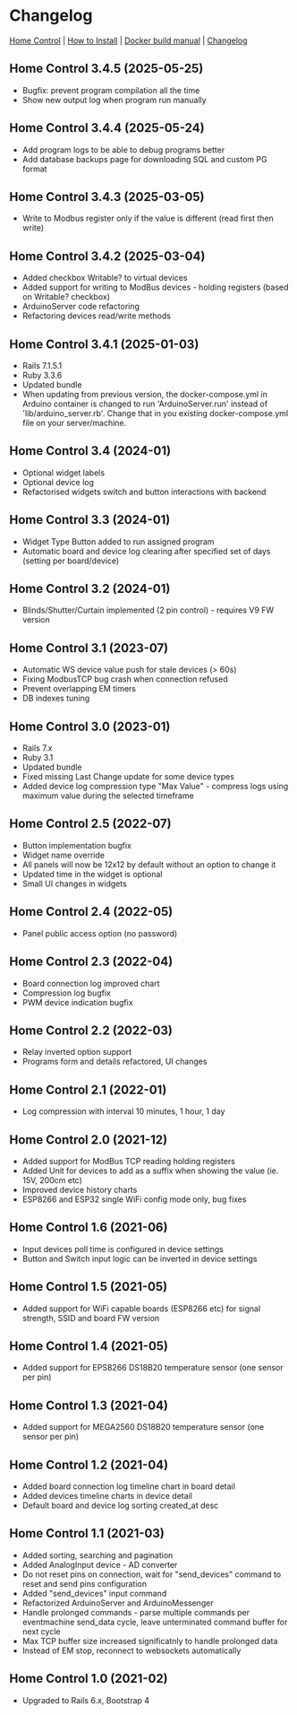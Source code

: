 # Changelog

[Home Control](README.md) | [How to Install](INSTALL.md) | [Docker build manual](BUILD.md) | [Changelog](CHANGELOG.md)

## Home Control 3.4.5 (2025-05-25)
  * Bugfix: prevent program compilation all the time
  * Show new output log when program run manually

## Home Control 3.4.4 (2025-05-24)
  * Add program logs to be able to debug programs better
  * Add database backups page for downloading SQL and custom PG format

## Home Control 3.4.3 (2025-03-05)
  * Write to Modbus register only if the value is different (read first then write)

## Home Control 3.4.2 (2025-03-04)
  * Added checkbox Writable? to virtual devices
  * Added support for writing to ModBus devices - holding registers (based on Writable? checkbox)
  * ArduinoServer code refactoring
  * Refactoring devices read/write methods

## Home Control 3.4.1 (2025-01-03)
  * Rails 7.1.5.1
  * Ruby 3.3.6
  * Updated bundle
  * When updating from previous version, the docker-compose.yml in Arduino container is changed to run 'ArduinoServer.run' instead of 'lib/arduino_server.rb'. Change that in you existing docker-compose.yml file on your server/machine.

## Home Control 3.4 (2024-01)
  * Optional widget labels
  * Optional device log
  * Refactorised widgets switch and button interactions with backend

## Home Control 3.3 (2024-01)
  * Widget Type Button added to run assigned program
  * Automatic board and device log clearing after specified set of days (setting per board/device)

## Home Control 3.2 (2024-01)
  * Blinds/Shutter/Curtain implemented (2 pin control) - requires V9 FW version

## Home Control 3.1 (2023-07)
  * Automatic WS device value push for stale devices (> 60s)
  * Fixing ModbusTCP bug crash when connection refused
  * Prevent overlapping EM timers
  * DB indexes tuning

## Home Control 3.0 (2023-01)
  * Rails 7.x
  * Ruby 3.1
  * Updated bundle
  * Fixed missing Last Change update for some device types
  * Added device log compression type "Max Value" - compress logs using maximum value during the selected timeframe

## Home Control 2.5 (2022-07)
  * Button implementation bugfix
  * Widget name override
  * All panels will now be 12x12 by default without an option to change it
  * Updated time in the widget is optional
  * Small UI changes in widgets

## Home Control 2.4 (2022-05)
  * Panel public access option (no password)

## Home Control 2.3 (2022-04)
  * Board connection log improved chart
  * Compression log bugfix
  * PWM device indication bugfix

## Home Control 2.2 (2022-03)
  * Relay inverted option support
  * Programs form and details refactored, UI changes

## Home Control 2.1 (2022-01)
  * Log compression with interval 10 minutes, 1 hour, 1 day

## Home Control 2.0 (2021-12)
  * Added support for ModBus TCP reading holding registers
  * Added Unit for devices to add as a suffix when showing the value (ie. 15V, 200cm etc)
  * Improved device history charts
  * ESP8266 and ESP32 single WiFi config mode only, bug fixes

## Home Control 1.6 (2021-06)
  * Input devices poll time is configured in device settings
  * Button and Switch input logic can be inverted in device settings

## Home Control 1.5 (2021-05)
  * Added support for WiFi capable boards (ESP8266 etc) for signal strength, SSID and board FW version

## Home Control 1.4 (2021-05)
  * Added support for EPS8266 DS18B20 temperature sensor (one sensor per pin)

## Home Control 1.3 (2021-04)
  * Added support for MEGA2560 DS18B20 temperature sensor (one sensor per pin)

## Home Control 1.2 (2021-04)
  * Added board connection log timeline chart in board detail
  * Added devices timeline charts in device detail
  * Default board and device log sorting created_at desc

## Home Control 1.1 (2021-03)
  * Added sorting, searching and pagination
  * Added AnalogInput device - AD converter
  * Do not reset pins on connection, wait for "send_devices" command to reset and send pins configuration
  * Added "send_devices" input command
  * Refactorized ArduinoServer and ArduinoMessenger
  * Handle prolonged commands - parse multiple commands per eventmachine send_data cycle, leave unterminated command buffer for next cycle
  * Max TCP buffer size increased significatnly to handle prolonged data
* Instead of EM stop, reconnect to websockets automatically

## Home Control 1.0 (2021-02)
* Upgraded to Rails 6.x, Bootstrap 4

